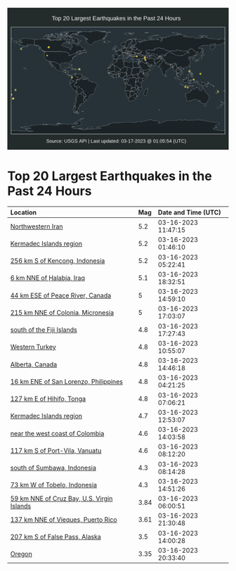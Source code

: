 ![Map](./map.png)

# Top 20 Largest Earthquakes in the Past 24 Hours

| Location | Mag | Date and Time (UTC) |
|:---|:---|:---|
| [Northwestern Iran](https://earthquake.usgs.gov/earthquakes/eventpage/us7000jkel) | 5.2 | 03-16-2023 11:47:15 |
| [Kermadec Islands region](https://earthquake.usgs.gov/earthquakes/eventpage/us7000jkbr) | 5.2 | 03-16-2023 01:46:10 |
| [256 km S of Kencong, Indonesia](https://earthquake.usgs.gov/earthquakes/eventpage/us7000jkcu) | 5.2 | 03-16-2023 05:22:41 |
| [6 km NNE of Ḩalabja, Iraq](https://earthquake.usgs.gov/earthquakes/eventpage/us7000jkjc) | 5.1 | 03-16-2023 18:32:51 |
| [44 km ESE of Peace River, Canada](https://earthquake.usgs.gov/earthquakes/eventpage/us7000jkfd) | 5 | 03-16-2023 14:59:10 |
| [215 km NNE of Colonia, Micronesia](https://earthquake.usgs.gov/earthquakes/eventpage/us7000jkgi) | 5 | 03-16-2023 17:03:07 |
| [south of the Fiji Islands](https://earthquake.usgs.gov/earthquakes/eventpage/us7000jkil) | 4.8 | 03-16-2023 17:27:43 |
| [Western Turkey](https://earthquake.usgs.gov/earthquakes/eventpage/us7000jkeb) | 4.8 | 03-16-2023 10:55:07 |
| [Alberta, Canada](https://earthquake.usgs.gov/earthquakes/eventpage/us7000jkf9) | 4.8 | 03-16-2023 14:46:18 |
| [16 km ENE of San Lorenzo, Philippines](https://earthquake.usgs.gov/earthquakes/eventpage/us7000jkch) | 4.8 | 03-16-2023 04:21:25 |
| [127 km E of Hihifo, Tonga](https://earthquake.usgs.gov/earthquakes/eventpage/us7000jkdn) | 4.8 | 03-16-2023 07:06:21 |
| [Kermadec Islands region](https://earthquake.usgs.gov/earthquakes/eventpage/us7000jkeu) | 4.7 | 03-16-2023 12:53:07 |
| [near the west coast of Colombia](https://earthquake.usgs.gov/earthquakes/eventpage/us7000jkf1) | 4.6 | 03-16-2023 14:03:58 |
| [117 km S of Port-Vila, Vanuatu](https://earthquake.usgs.gov/earthquakes/eventpage/us7000jkdv) | 4.6 | 03-16-2023 08:12:20 |
| [south of Sumbawa, Indonesia](https://earthquake.usgs.gov/earthquakes/eventpage/us7000jkdu) | 4.3 | 03-16-2023 08:14:28 |
| [73 km W of Tobelo, Indonesia](https://earthquake.usgs.gov/earthquakes/eventpage/us7000jkfc) | 4.3 | 03-16-2023 14:51:26 |
| [59 km NNE of Cruz Bay, U.S. Virgin Islands](https://earthquake.usgs.gov/earthquakes/eventpage/pr2023075001) | 3.84 | 03-16-2023 06:00:51 |
| [137 km NNE of Vieques, Puerto Rico](https://earthquake.usgs.gov/earthquakes/eventpage/pr2023075003) | 3.61 | 03-16-2023 21:30:48 |
| [207 km S of False Pass, Alaska](https://earthquake.usgs.gov/earthquakes/eventpage/us7000jkez) | 3.5 | 03-16-2023 14:00:28 |
| [Oregon](https://earthquake.usgs.gov/earthquakes/eventpage/uw61902757) | 3.35 | 03-16-2023 20:33:40 |
